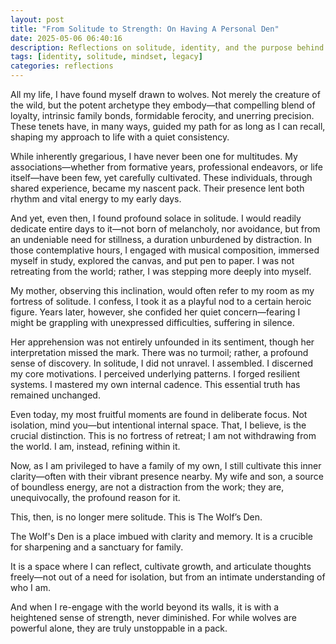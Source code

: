 ```yaml
---
layout: post
title: "From Solitude to Strength: On Having A Personal Den"
date: 2025-05-06 06:40:16
description: Reflections on solitude, identity, and the purpose behind The Wolf's Den.
tags: [identity, solitude, mindset, legacy]
categories: reflections
---
```


All my life, I have found myself drawn to wolves. Not merely the creature of the wild, but the potent archetype they embody—that compelling blend of loyalty, intrinsic family bonds, formidable ferocity, and unerring precision. These tenets have, in many ways, guided my path for as long as I can recall, shaping my approach to life with a quiet consistency.

While inherently gregarious, I have never been one for multitudes. My associations—whether from formative years, professional endeavors, or life itself—have been few, yet carefully cultivated. These individuals, through shared experience, became my nascent pack. Their presence lent both rhythm and vital energy to my early days.

And yet, even then, I found profound solace in solitude. I would readily dedicate entire days to it—not born of melancholy, nor avoidance, but from an undeniable need for stillness, a duration unburdened by distraction. In those contemplative hours, I engaged with musical composition, immersed myself in study, explored the canvas, and put pen to paper. I was not retreating from the world; rather, I was stepping more deeply into myself.

My mother, observing this inclination, would often refer to my room as my fortress of solitude. I confess, I took it as a playful nod to a certain heroic figure. Years later, however, she confided her quiet concern—fearing I might be grappling with unexpressed difficulties, suffering in silence.

Her apprehension was not entirely unfounded in its sentiment, though her interpretation missed the mark. There was no turmoil; rather, a profound sense of discovery. In solitude, I did not unravel. I assembled. I discerned my core motivations. I perceived underlying patterns. I forged resilient systems. I mastered my own internal cadence. This essential truth has remained unchanged.

Even today, my most fruitful moments are found in deliberate focus. Not isolation, mind you—but intentional internal space. That, I believe, is the crucial distinction. This is no fortress of retreat; I am not withdrawing from the world. I am, instead, refining within it.

Now, as I am privileged to have a family of my own, I still cultivate this inner clarity—often with their vibrant presence nearby. My wife and son, a source of boundless energy, are not a distraction from the work; they are, unequivocally, the profound reason for it.

This, then, is no longer mere solitude. This is The Wolf’s Den.

The Wolf's Den is a place imbued with clarity and memory. It is a crucible for sharpening and a sanctuary for family.

It is a space where I can reflect, cultivate growth, and articulate thoughts freely—not out of a need for isolation, but from an intimate understanding of who I am.

And when I re-engage with the world beyond its walls, it is with a heightened sense of strength, never diminished. For while wolves are powerful alone, they are truly unstoppable in a pack.